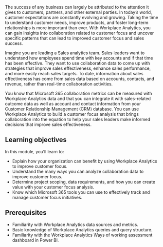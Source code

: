 The success of any business can largely be attributed to the attention it gives to customers, partners, and other external parties. In today’s world, customer expectations are constantly evolving and growing. Taking the time to understand customer needs, improve products, and foster long-term relationships is more important than ever. With Workplace Analytics, you can gain insights into collaboration related to customer focus and uncover specific patterns that can lead to improved customer focus and sales success.

Imagine you are leading a Sales analytics team. Sales leaders want to understand how employees spend time with key accounts and if that time has been effective. They want to use collaboration data to come up with strategies that improve sales effectiveness, enhance sales performance, and more easily reach sales targets. To date, information about sales effectiveness has come from sales data based on accounts, contacts, and revenue, rather than real-time collaboration activities.

You know that Microsoft 365 collaboration metrics can be measured with Workplace Analytics data and that you can integrate it with sales-related outcome data as well as account and contact information from your Customer Relationship Management (CRM) database. You can use Workplace Analytics to build a customer focus analysis that brings collaboration into the equation to help your sales leaders make informed decisions that improve sales effectiveness.

## Learning objectives

In this module, you’ll learn to:

- Explain how your organization can benefit by using Workplace Analytics to improve customer focus.
- Understand the many ways you can analyze collaboration data to improve customer focus.
- Determine project scoping, data requirements, and how you can create value with your customer focus analysis.
- Know which Microsoft 365 tools you can use to effectively track and manage customer focus initiatives.

## Prerequisites

- Familiarity with Workplace Analytics data sources and metrics.
- Basic knowledge of Workplace Analytics queries and query structure.
- Familiarity with the Workplace Analytics Ways of working assessment dashboard in Power BI.
